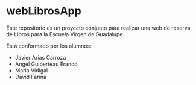 # webLibrosApp

Este repositorio es un proyecto conjunto para realizar una web de reserva de Libros para la Escuela Virgen de Guadalupe.

Está conformado por los alumnos:
- Javier Arias Carroza
- Ángel Guiberteau Franco
- Maria Vidigal
- David Fariña